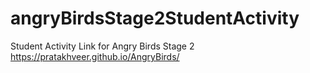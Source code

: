 # angryBirdsStage2StudentActivity
Student Activity Link for Angry Birds Stage 2
https://pratakhveer.github.io/AngryBirds/
